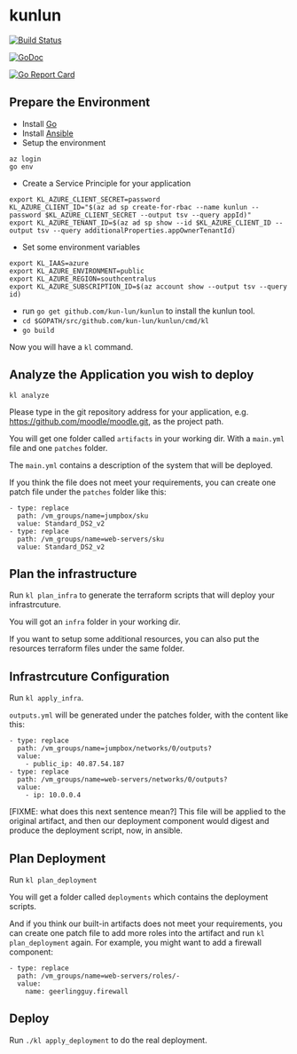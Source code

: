 # kunlun

[![Build Status](https://xplaceholderci.gugagaga.fun/buildStatus/icon?job=kun-lun/kunlun/draft)](https://xplaceholderci.gugagaga.fun/job/kun-lun/job/kunlun/job/draft/)

[![GoDoc](https://godoc.org/github.com/kun-lun/kunlun?status.svg)](https://godoc.org/github.com/kun-lun/kunlun)

[![Go Report Card](https://goreportcard.com/badge/kun-lun/kunlun)](https://goreportcard.com/report/kun-lun/kunlun)

## Prepare the Environment

  * Install [Go](https://golang.org/doc/install)
  * Install [Ansible](https://docs.ansible.com/ansible/latest/installation_guide/intro_installation.html)
  * Setup the environment
```
az login
go env
```
  * Create a Service Principle for your application
```
export KL_AZURE_CLIENT_SECRET=password
KL_AZURE_CLIENT_ID="$(az ad sp create-for-rbac --name kunlun --password $KL_AZURE_CLIENT_SECRET --output tsv --query appId)"
export KL_AZURE_TENANT_ID=$(az ad sp show --id $KL_AZURE_CLIENT_ID --output tsv --query additionalProperties.appOwnerTenantId)
```
  * Set some environment variables
```
export KL_IAAS=azure
export KL_AZURE_ENVIRONMENT=public
export KL_AZURE_REGION=southcentralus
export KL_AZURE_SUBSCRIPTION_ID=$(az account show --output tsv --query id)
```
  * run `go get github.com/kun-lun/kunlun` to install the kunlun tool.
  * `cd $GOPATH/src/github.com/kun-lun/kunlun/cmd/kl`
  * `go build`

Now you will have a `kl` command.

## Analyze the Application you wish to deploy

```kl analyze```

Please type in the git repository address for your application, e.g. https://github.com/moodle/moodle.git, as the project path.

You will get one folder called `artifacts` in your working dir. With a `main.yml` file and one `patches` folder.

The `main.yml` contains a description of the system that will be deployed.
 
If you think the file does not meet your requirements, you can create one patch file under the `patches` folder like this:

```
- type: replace
  path: /vm_groups/name=jumpbox/sku
  value: Standard_DS2_v2
- type: replace
  path: /vm_groups/name=web-servers/sku
  value: Standard_DS2_v2
 ```

## Plan the infrastructure

Run `kl plan_infra` to generate the terraform scripts that will deploy your infrastrcuture.

You will got an `infra` folder in your working dir.

If you want to setup some additional resources, you can also put the resources terraform files under the same folder.
 
## Infrastrcuture Configuration

Run `kl apply_infra`.

`outputs.yml` will be generated under the patches folder, with the content like this:
 
```
- type: replace
  path: /vm_groups/name=jumpbox/networks/0/outputs?
  value:
    - public_ip: 40.87.54.187
- type: replace
  path: /vm_groups/name=web-servers/networks/0/outputs?
  value:
    - ip: 10.0.0.4
 ```

[FIXME: what does this next sentence mean?]
This file will be applied to the original artifact, 
and then our deployment component would digest and produce the deployment script, now, in ansible.
 
## Plan Deployment
 
Run `kl plan_deployment`

You will get a folder called `deployments` which contains the deployment scripts.

And if you think our built-in artifacts does not meet your requirements, 
you can create one patch file to add more roles into the artifact and run 
`kl plan_deployment` again. For example, you might want to add a firewall component:

```
- type: replace
  path: /vm_groups/name=web-servers/roles/-
  value:
    name: geerlingguy.firewall
```

## Deploy

Run `./kl apply_deployment` to do the real deployment.

